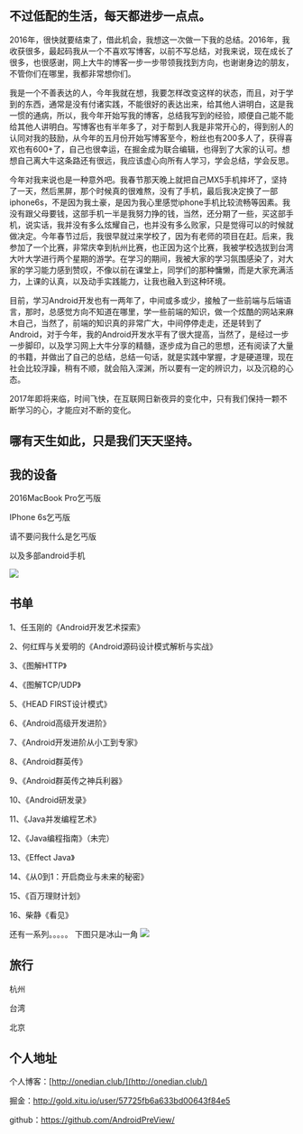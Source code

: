 ## 不过低配的生活，每天都进步一点点。



2016年，很快就要结束了，借此机会，我想这一次做一下我的总结。2016年，我收获很多，最起码我从一个不喜欢写博客，以前不写总结，对我来说，现在成长了很多，也很感谢，网上大牛的博客一步一步带领我找到方向，也谢谢身边的朋友，不管你们在哪里，我都非常想你们。


我是一个不善表达的人，今年我就在想，我要怎样改变这样的状态，而且，对于学到的东西，通常是没有付诸实践，不能很好的表达出来，给其他人讲明白，这是我一惯的通病，所以，我今年开始写我的博客，总结我写到的经验，顺便自己能不能给其他人讲明白。写博客也有半年多了，对于帮到人我是非常开心的，得到别人的认同对我的鼓励，从今年的五月份开始写博客至今，粉丝也有200多人了，获得喜欢也有600+了，自己也很幸运，在掘金成为联合编辑，也得到了大家的认可。想想自己离大牛这条路还有很远，我应该虚心向所有人学习，学会总结，学会反思。

今年对我来说也是一种意外吧。我春节那天晚上就把自己MX5手机摔坏了，坚持了一天，然后黑屏，那个时候真的很难熬，没有了手机，最后我决定换了一部iphone6s，不是因为我土豪，是因为我心里感觉iphone手机比较流畅等因素。我没有跟父母要钱，这部手机一半是我努力挣的钱，当然，还分期了一些，买这部手机，说实话，我并没有多么炫耀自己，也并没有多么败家，只是觉得可以的时候就做决定。今年春节过后，我很早就过来学校了，因为有老师的项目在赶。后来，我参加了一个比赛，非常庆幸到杭州比赛，也正因为这个比赛，我被学校选拔到台湾大叶大学进行两个星期的游学。在学习的期间，我被大家的学习氛围感染了，对大家的学习能力感到赞叹，不像以前在课堂上，同学们的那种慵懒，而是大家充满活力，上课的认真，以及动手实践能力，让我也融入到这种环境。

目前，学习Android开发也有一两年了，中间或多或少，接触了一些前端与后端语言，那时，总感觉方向不知道在哪里，学一些前端的知识，做一个炫酷的网站来麻木自己，当然了，前端的知识真的非常广大，中间停停走走，还是转到了Android，对于今年，我的Android开发水平有了很大提高，当然了，是经过一步一步脚印，以及学习网上大牛分享的精髓，逐步成为自己的思想，还有阅读了大量的书籍，并做出了自己的总结，总结一句话，就是实践中掌握，才是硬道理，现在社会比较浮躁，稍有不顺，就会陷入深渊，所以要有一定的辨识力，以及沉稳的心态。

2017年即将来临，时间飞快，在互联网日新夜异的变化中，只有我们保持一颗不断学习的心，才能应对不断的变化。
## 哪有天生如此，只是我们天天坚持。


## 我的设备
2016MacBook Pro乞丐版

IPhone 6s乞丐版

请不要问我什么是乞丐版

以及多部android手机


![](http://upload-images.jianshu.io/upload_images/1990324-55182c0e2d2e5fc4.JPG?imageMogr2/auto-orient/strip%7CimageView2/2/w/1240)

## 书单

1、任玉刚的《Android开发艺术探索》 

2、何红辉与关爱明的《Android源码设计模式解析与实战》

3、《图解HTTP》

4、《图解TCP/UDP》

5、《HEAD FIRST设计模式》

6、《Android高级开发进阶》

7、《Android开发进阶从小工到专家》

8、《Android群英传》 

9、《Android群英传之神兵利器》

10、《Android研发录》

11、《Java并发编程艺术》

12、《Java编程指南》（未完）

13、《Effect Java》

14、《从0到1：开启商业与未来的秘密》

15、《百万理财计划》

16、柴静《看见》

还有一系列。。。。。
下图只是冰山一角
![](http://upload-images.jianshu.io/upload_images/1990324-73c616c91b0367f6.JPG?imageMogr2/auto-orient/strip%7CimageView2/2/w/1240)

## 旅行

杭州

台湾

北京

## 个人地址

个人博客：[http://onedian.club/](http://onedian.club/)

掘金：http://gold.xitu.io/user/57725fb6a633bd00643f84e5

github：https://github.com/AndroidPreView/
